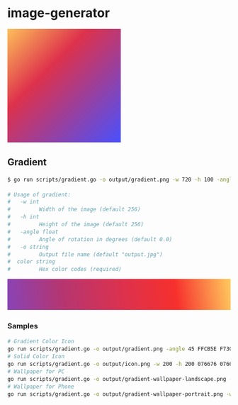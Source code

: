 # image-generator

<img src="images/gradient-square.png" widht=100>

## Gradient
```bash
$ go run scripts/gradient.go -o output/gradient.png -w 720 -h 100 -angle 135 FFCB5E F7302D DB3251 B63671 8944B8

# Usage of gradient:
#   -w int
#         Width of the image (default 256)
#   -h int
#         Height of the image (default 256)
#   -angle float
#         Angle of rotation in degrees (default 0.0)
#   -o string
#         Output file name (default "output.jpg")
#  color string
#         Hex color codes (required)
```
<img src="images/gradient-header.png" widht=100>


### Samples

```bash
# Gradient Color Icon
go run scripts/gradient.go -o output/gradient.png -angle 45 FFCB5E F7302D DB3251 B63671 8944B8 
# Solid Color Icon
go run scripts/gradient.go -o output/icon.png -w 200 -h 200 076676 076676 
# Wallpaper for PC
go run scripts/gradient.go -o output/gradient-wallpaper-landscape.png -w 1920 -h 1080 -angle 45 FFCB5E F7302D DB3251 B63671 8944B8 
# Wallpaper for Phone
go run scripts/gradient.go -o output/gradient-wallpaper-portrait.png -w 640 -h 940 -angle 45 FFCB5E F7302D DB3251 B63671 8944B8 
```


